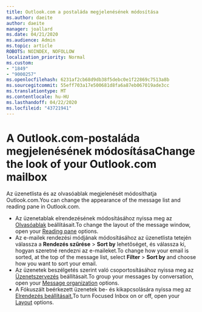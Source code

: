 ```yaml
---
title: Outlook.com a postaláda megjelenésének módosítása
ms.author: daeite
author: daeite
manager: joallard
ms.date: 04/21/2020
ms.audience: Admin
ms.topic: article
ROBOTS: NOINDEX, NOFOLLOW
localization_priority: Normal
ms.custom:
- "1849"
- "9000257"
ms.openlocfilehash: 6231af2cb68d9db38f5debc0e1f22869c7513a8b
ms.sourcegitcommit: 55eff703a17e500681d8fa6a87eb067019ade3cc
ms.translationtype: MT
ms.contentlocale: hu-HU
ms.lasthandoff: 04/22/2020
ms.locfileid: "43721941"
---
```

# <a name="change-the-look-of-your-outlookcom-mailbox"></a><span data-ttu-id="b5f16-102">A Outlook.com-postaláda megjelenésének módosítása</span><span class="sxs-lookup"><span data-stu-id="b5f16-102">Change the look of your Outlook.com mailbox</span></span>

<span data-ttu-id="b5f16-103">Az üzenetlista és az olvasóablak megjelenését módosíthatja Outlook.com.</span><span class="sxs-lookup"><span data-stu-id="b5f16-103">You can change the appearance of the message list and reading pane in Outlook.com.</span></span>

- <span data-ttu-id="b5f16-104">Az üzenetablak elrendezésének módosításához nyissa meg az [Olvasóablak](https://outlook.live.com/mail/options/mail/layout/readingPane) beállításait.</span><span class="sxs-lookup"><span data-stu-id="b5f16-104">To change the layout of the message window, open your [Reading pane](https://outlook.live.com/mail/options/mail/layout/readingPane) options.</span></span>
- <span data-ttu-id="b5f16-105">Az e-mailek rendezési módjának módosításához az üzenetlista tetején válassza a **Rendezés szűrése** > **Sort by** lehetőséget, és válassza ki, hogyan szeretné rendezni az e-maileket.</span><span class="sxs-lookup"><span data-stu-id="b5f16-105">To change how your email is sorted, at the top of the message list, select **Filter** > **Sort by** and choose how you want to sort your email.</span></span>
- <span data-ttu-id="b5f16-106">Az üzenetek beszélgetés szerint való csoportosításához nyissa meg az [Üzenetszervezés](https://outlook.live.com/mail/options/mail/layout/conversations) beállításait.</span><span class="sxs-lookup"><span data-stu-id="b5f16-106">To group your messages by conversation, open your [Message organization](https://outlook.live.com/mail/options/mail/layout/conversations) options.</span></span>
- <span data-ttu-id="b5f16-107">A Fókuszált beérkezett üzenetek be- és kikapcsolására nyissa meg az [Elrendezés beállításait.](https://outlook.live.com/mail/options/mail/layout/focused)</span><span class="sxs-lookup"><span data-stu-id="b5f16-107">To turn Focused Inbox on or off, open your [Layout](https://outlook.live.com/mail/options/mail/layout/focused) options.</span></span>